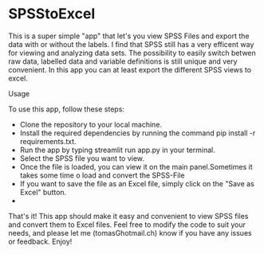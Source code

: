 # SPSStoExcel
This is a super simple "app" that let's you view SPSS Files and export the data with or without the labels. 
I find that SPSS still has a very efficent way for viewing and analyzing data sets. The possibility to easily switch betwen raw data, labelled data and variable definitions is still unique and very convenient. In this app you can at least export the different SPSS views to excel.
 
Usage

To use this app, follow these steps:

- Clone the repository to your local machine.
- Install the required dependencies by running the command pip install -r requirements.txt.
- Run the app by typing streamlit run app.py in your terminal.
- Select the SPSS file you want to view.
- Once the file is loaded, you can view it on the main panel.Sometimes it takes some time o load and convert the SPSS-File
- If you want to save the file as an Excel file, simply click on the "Save as Excel" button.
- 
That's it! This app should make it easy and convenient to view SPSS files and convert them to Excel files. Feel free to modify the code to suit your needs, and please let me (tomasGhotmail.ch) know if you have any issues or feedback. Enjoy!

